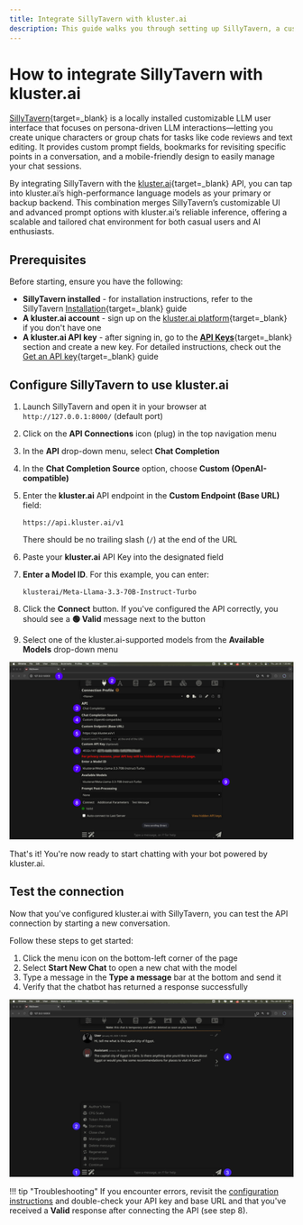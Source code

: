 ```yaml
---
title: Integrate SillyTavern with kluster.ai
description: This guide walks you through setting up SillyTavern, a customizable LLM interface, with the kluster.ai API to enable AI-powered conversations.
---
```


# How to integrate SillyTavern with kluster.ai

[SillyTavern](https://sillytavernai.com/){target=\_blank} is a locally installed customizable LLM user interface that focuses on persona-driven LLM interactions—letting you create unique characters or group chats for tasks like code reviews and text editing. It provides custom prompt fields, bookmarks for revisiting specific points in a conversation, and a mobile-friendly design to easily manage your chat sessions.

By integrating SillyTavern with the [kluster.ai](https://www.kluster.ai/){target=\_blank} API, you can tap into kluster.ai’s high-performance language models as your primary or backup backend. This combination merges SillyTavern’s customizable UI and advanced prompt options with kluster.ai’s reliable inference, offering a scalable and tailored chat environment for both casual users and AI enthusiasts.

## Prerequisites

Before starting, ensure you have the following:

- **SillyTavern installed** - for installation instructions, refer to the SillyTavern [Installation](https://docs.sillytavern.app/installation/){target=\_blank} guide
- **A kluster.ai account** - sign up on the [kluster.ai platform](https://platform.kluster.ai/signup){target=\_blank} if you don't have one
- **A kluster.ai API key** - after signing in, go to the [**API Keys**](https://platform.kluster.ai/apikeys){target=\_blank} section and create a new key. For detailed instructions, check out the [Get an API key](/get-started/get-api-key/){target=\_blank} guide

## Configure SillyTavern to use kluster.ai

1. Launch SillyTavern and open it in your browser at `http://127.0.0.1:8000/` (default port)
2. Click on the **API Connections** icon (plug) in the top navigation menu
3. In the **API** drop-down menu, select **Chat Completion**
4. In the **Chat Completion Source** option, choose **Custom (OpenAI-compatible)**
5. Enter the **kluster.ai** API endpoint in the **Custom Endpoint (Base URL)** field:

    ```text
    https://api.kluster.ai/v1
    ```

    There should be no trailing slash (`/`) at the end of the URL

6. Paste your **kluster.ai** API Key into the designated field
7. **Enter a Model ID**. For this example, you can enter:

    ```text
    klusterai/Meta-Llama-3.3-70B-Instruct-Turbo
    ```

8. Click the **Connect** button. If you've configured the API correctly, you should see a **🟢 Valid** message next to the button
9. Select one of the kluster.ai-supported models from the **Available Models** drop-down menu

![](/images/get-started/integrations/sillytavern/sillytavern-1.webp)

That's it! You're now ready to start chatting with your bot powered by kluster.ai.

## Test the connection

Now that you've configured kluster.ai with SillyTavern, you can test the API connection by starting a new conversation.

Follow these steps to get started:

1. Click the menu icon on the bottom-left corner of the page
2. Select **Start New Chat** to open a new chat with the model
3. Type a message in the **Type a message** bar at the bottom and send it
4. Verify that the chatbot has returned a response successfully

![](/images/get-started/integrations/sillytavern/sillytavern-2.webp)

!!! tip "Troubleshooting"
    If you encounter errors, revisit the [configuration instructions](#configure-sillytavern-to-use-klusterai) and double-check your API key and base URL and that you've received a **Valid** response after connecting the API (see step 8).
